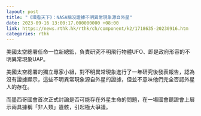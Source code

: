 ```yaml
---
layout: post
title: "《環看天下》：NASA稱沒證據不明異常現象源自外星"
date: 2023-09-16 13:00:17.000000000 +08:00
link: https://news.rthk.hk/rthk/ch/component/k2/1718635-20230916.htm
categories: rthk
---
```


美國太空總署任命一位新總監，負責研究不明飛行物體UFO、即是政府形容的不明異常現象UAP。

美國太空總署的獨立專家小組，對不明異常現象進行了一年研究後發表報告，認為沒有證據顯示，這些不明異常現象源自外星的證據，但並不意味他們完全否認外星人的存在。

而墨西哥國會首次正式討論是否可能存在外星生命的問題，在一場國會聽證會上展示兩具據稱「非人類」遺骸，引起極大爭議。
